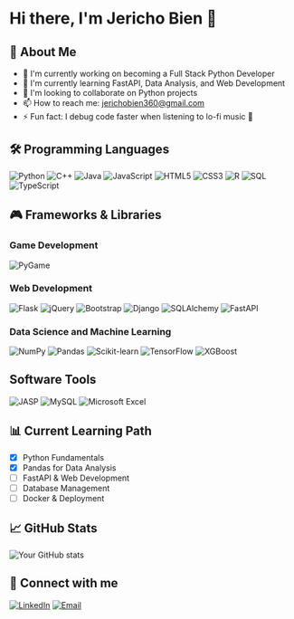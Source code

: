 # Hi there, I'm Jericho Bien 👋

## 🚀 About Me
- 🔭 I'm currently working on becoming a Full Stack Python Developer
- 🌱 I'm currently learning FastAPI, Data Analysis, and Web Development
- 👯 I'm looking to collaborate on Python projects
- 📫 How to reach me: jerichobien360@gmail.com
- ⚡ Fun fact: I debug code faster when listening to lo-fi music 🎵

## 🛠️ Programming Languages
![Python](https://img.shields.io/badge/-Python-3776AB?style=flat-square&logo=python&logoColor=white)
![C++](https://img.shields.io/badge/-C++-00599C?style=flat-square&logo=cplusplus&logoColor=white)
![Java](https://img.shields.io/badge/-Java-007396?style=flat-square&logo=java&logoColor=white)
![JavaScript](https://img.shields.io/badge/-JavaScript-F7DF1E?style=flat-square&logo=javascript&logoColor=black)
![HTML5](https://img.shields.io/badge/-HTML5-E34F26?style=flat-square&logo=html5&logoColor=white)
![CSS3](https://img.shields.io/badge/-CSS3-1572B6?style=flat-square&logo=css3&logoColor=white)
![R](https://img.shields.io/badge/-R-276DC3?style=flat-square&logo=r&logoColor=white)
![SQL](https://img.shields.io/badge/-SQL-4479A1?style=flat-square&logo=mysql&logoColor=white)
![TypeScript](https://img.shields.io/badge/-TypeScript-1572B6?style=flat-square&logo=typescript&logoColor=white)

## 🎮 Frameworks & Libraries
### Game Development
![PyGame](https://img.shields.io/badge/-Pygame-3776AB?style=flat-square&logo=pygame&logoColor=white)

### Web Development
![Flask](https://img.shields.io/badge/-Flask-000000?style=flat-square&logo=flask&logoColor=white)
![jQuery](https://img.shields.io/badge/-jQuery-0769AD?style=flat-square&logo=jquery&logoColor=white)
![Bootstrap](https://img.shields.io/badge/-Bootstrap-7952B3?style=flat-square&logo=bootstrap&logoColor=white)
![Django](https://img.shields.io/badge/-Django-000000?style=flat-square&logo=Django&logoColor=white)
![SQLAlchemy](https://img.shields.io/badge/-SQLAlchemy-000000?style=flat-square&logo=SQLAlchemy&logoColor=white)
![FastAPI](https://img.shields.io/badge/-FastAPI-000000?style=flat-square&logo=fastapi&logoColor=white)

### Data Science and Machine Learning
![NumPy](https://img.shields.io/badge/-NumPy-013243?style=flat-square&logo=numpy&logoColor=white)
![Pandas](https://img.shields.io/badge/-Pandas-150458?style=flat-square&logo=pandas&logoColor=white)
![Scikit-learn](https://img.shields.io/badge/-Scikit--learn-F7931E?style=flat-square&logo=scikit-learn&logoColor=white)
![TensorFlow](https://img.shields.io/badge/-TensorFlow-FF6F00?style=flat-square&logo=tensorflow&logoColor=white)
![XGBoost](https://img.shields.io/badge/-XGBoost-FF6600?style=flat-square&logo=xgboost&logoColor=white)

## Software Tools
![JASP](https://img.shields.io/badge/-JASP-0F4C75?style=flat-square&logo=jasp&logoColor=white)
![MySQL](https://img.shields.io/badge/-MySQL-4479A1?style=flat-square&logo=mysql&logoColor=white)
![Microsoft Excel](https://img.shields.io/badge/-Microsoft%20Excel-217346?style=flat-square&logo=microsoft-excel&logoColor=white)


## 📊 Current Learning Path
- [x] Python Fundamentals
- [x] Pandas for Data Analysis
- [ ] FastAPI & Web Development
- [ ] Database Management
- [ ] Docker & Deployment

## 📈 GitHub Stats
![Your GitHub stats](https://github-readme-stats.vercel.app/api?username=jerichobien360&show_icons=true&theme=radical)

## 🔗 Connect with me
[![LinkedIn](https://img.shields.io/badge/-LinkedIn-0077B5?style=flat-square&logo=linkedin&logoColor=white)](https://www.linkedin.com/in/jericho-bien-5b751a321/)
[![Email](https://img.shields.io/badge/-Email-D14836?style=flat-square&logo=gmail&logoColor=white)](mailto:jerichobien360@gmail.com)
